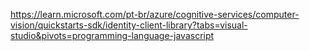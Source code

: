https://learn.microsoft.com/pt-br/azure/cognitive-services/computer-vision/quickstarts-sdk/identity-client-library?tabs=visual-studio&pivots=programming-language-javascript

